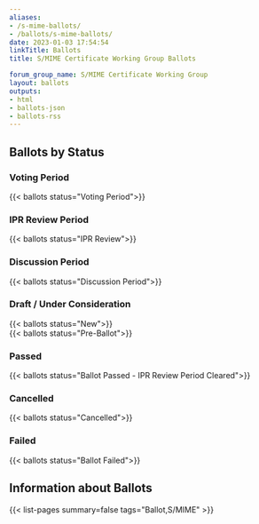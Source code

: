 ```yaml
---
aliases:
- /s-mime-ballots/
- /ballots/s-mime-ballots/
date: 2023-01-03 17:54:54
linkTitle: Ballots
title: S/MIME Certificate Working Group Ballots

forum_group_name: S/MIME Certificate Working Group
layout: ballots
outputs:
- html
- ballots-json
- ballots-rss
---
```


## Ballots by Status

### Voting Period

{{< ballots status="Voting Period">}}

### IPR Review Period

{{< ballots status="IPR Review">}}

### Discussion Period

{{< ballots status="Discussion Period">}}

### Draft / Under Consideration

{{< ballots status="New">}}  
{{< ballots status="Pre-Ballot">}}

### Passed

{{< ballots status="Ballot Passed - IPR Review Period Cleared">}}

### Cancelled

{{< ballots status="Cancelled">}}

### Failed

{{< ballots status="Ballot Failed">}}  

## Information about Ballots
{{< list-pages summary=false tags="Ballot,S/MIME" >}}